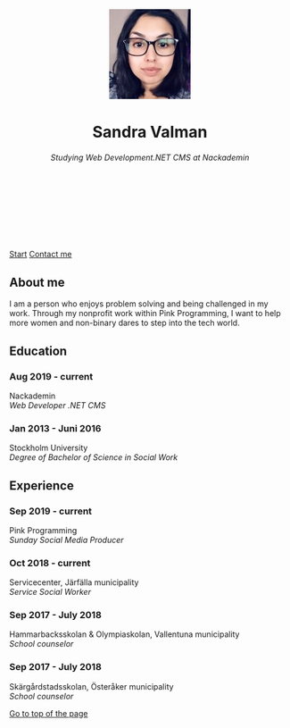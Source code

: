 <html>
  <head>
      <link href="css/style.css" rel="stylesheet" />
      <link href="https://fonts.googleapis.com/css?family=Montserrat|Raleway&display=swap" rel="stylesheet">
      <title>Sandra Valman</title>
    </head>

  <body>
    <header>
      <div class="content">
        <div class="self">
            <img class="img" src="images/profile.jpg" alt="Sandra Valman" />
              <br/>
                <h1>Sandra Valman</h1>
                 <h6>Studying Web Development.NET CMS at Nackademin</h6>
              <br/>
              <br/>
              <br/>
              <br/>
        </div>
      </div>
    </header>
      <nav>
        <div class="content nav">
          <a href="index.html" class="button clickLink">Start</a>
          <a href="contact.html"class="button clickLink">Contact me</a>
        </div>
      </nav>
      <div class="content">
        <h2>About me</h2>
        <p>
          I am a person who enjoys problem solving and being challenged in my work. 
          Through my nonprofit work within Pink Programming, I want to help more women and non-binary dares to step into the tech world.
        </p>
        <h2>Education</h2>
          <h3>Aug 2019 - current</h3>
            <p>Nackademin<br />
              <em>Web Developer .NET CMS</em></p>
          <h3>Jan 2013 - Juni 2016</h3>
            <p>Stockholm University<br />
              <em>Degree of Bachelor of Science in Social Work</em></p>
        <h2>Experience</h2>
          <h3>Sep 2019 - current</h3>
            <p>Pink Programming<br />
              <em>Sunday Social Media Producer</em></p>
          <h3>Oct 2018 - current</h3>
            <p>Servicecenter, Järfälla municipality<br />
              <em>Service Social Worker</em></p>
          <h3>Sep 2017 - July 2018</h3>
            <p>Hammarbacksskolan & Olympiaskolan, Vallentuna municipality<br />
              <em>School counselor</em></p>
            <h3>Sep 2017 - July 2018</h3>
            <p>Skärgårdstadsskolan, Österåker municipality<br />
                <em>School counselor</em></p>
        <a href="#top" class="button clickLink top">Go to top of the page</a>
      </div>
  </body>
</html>
